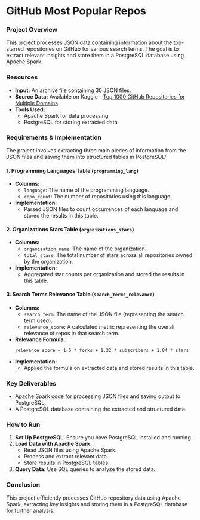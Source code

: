 # GitHub Most Popular Repos

### Project Overview
This project processes JSON data containing information about the top-starred repositories on GitHub for various search terms. The goal is to extract relevant insights and store them in a PostgreSQL database using Apache Spark.

### Resources
- **Input:** An archive file containing 30 JSON files.
- **Source Data:** Available on Kaggle - [Top 1000 GitHub Repositories for Multiple Domains](https://www.kaggle.com/datasets/anshulmehtakaggl/top-1000-github-repositories-for-multiple-domains?select=React-JS.json)
- **Tools Used:**
  - Apache Spark for data processing
  - PostgreSQL for storing extracted data

### Requirements & Implementation
The project involves extracting three main pieces of information from the JSON files and saving them into structured tables in PostgreSQL:

#### 1. Programming Languages Table (`programming_lang`)
- **Columns:**
  - `language`: The name of the programming language.
  - `repo_count`: The number of repositories using this language.
- **Implementation:**
  - Parsed JSON files to count occurrences of each language and stored the results in this table.

#### 2. Organizations Stars Table (`organizations_stars`)
- **Columns:**
  - `organization_name`: The name of the organization.
  - `total_stars`: The total number of stars across all repositories owned by the organization.
- **Implementation:**
  - Aggregated star counts per organization and stored the results in this table.

#### 3. Search Terms Relevance Table (`search_terms_relevance`)
- **Columns:**
  - `search_term`: The name of the JSON file (representing the search term used).
  - `relevance_score`: A calculated metric representing the overall relevance of repos in that search term.
- **Relevance Formula:**
  ```
  relevance_score = 1.5 * forks + 1.32 * subscribers + 1.04 * stars
  ```
- **Implementation:**
  - Applied the formula on extracted data and stored results in this table.

### Key Deliverables
- Apache Spark code for processing JSON files and saving output to PostgreSQL.
- A PostgreSQL database containing the extracted and structured data.

### How to Run
1. **Set Up PostgreSQL**: Ensure you have PostgreSQL installed and running.
2. **Load Data with Apache Spark**:
   - Read JSON files using Apache Spark.
   - Process and extract relevant data.
   - Store results in PostgreSQL tables.
3. **Query Data**: Use SQL queries to analyze the stored data.

### Conclusion
This project efficiently processes GitHub repository data using Apache Spark, extracting key insights and storing them in a PostgreSQL database for further analysis.

